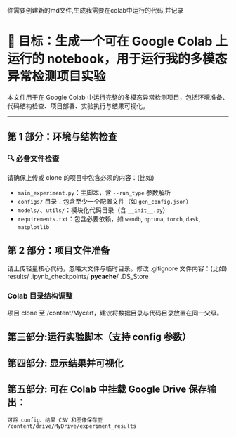 你需要创建新的md文件,生成我需要在colab中运行的代码,并记录
# 🎯 目标：生成一个可在 Google Colab 上运行的 notebook，用于运行我的多模态异常检测项目实验

本文件用于在 Google Colab 中运行完整的多模态异常检测项目，包括环境准备、代码结构检查、项目部署、实验执行与结果可视化。

---

## 第 1 部分：环境与结构检查

### 🔍 必备文件检查

请确保上传或 clone 的项目中包含必须的内容：(比如)

-  `main_experiment.py`：主脚本，含 `--run_type` 参数解析
-  `configs/` 目录：包含至少一个配置文件（如 `gen_config.json`）
-  `models/`、`utils/`：模块化代码目录（含 `__init__.py`）
-  `requirements.txt`：包含必要依赖，如 `wandb`, `optuna`, `torch`, `dask`, `matplotlib`

## 第 2 部分：项目文件准备
请上传轻量核心代码，忽略大文件与临时目录。修改 .gitignore 文件内容：(比如)
results/
.ipynb_checkpoints/
__pycache__/
.DS_Store
### Colab 目录结构调整
项目 clone 至 /content/Mycert，建议将数据目录与代码目录放置在同一父级。

## 第三部分:运行实验脚本（支持 config 参数）
## 第四部分: 显示结果并可视化
## 第五部分: 可在 Colab 中挂载 Google Drive 保存输出：
    可将 config、结果 CSV 和图像保存至 /content/drive/MyDrive/experiment_results